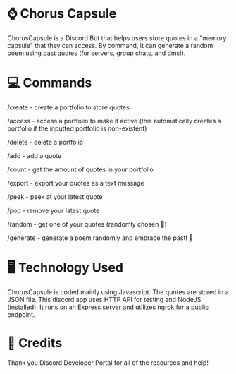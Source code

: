 # ⌚ Chorus Capsule
ChorusCapsule is a Discord Bot that helps users store quotes in a "memory capsule" that they can access. By command, it can generate a random poem using past quotes (for servers, group chats, and dms!).

# 💻 Commands
/create - create a portfolio to store quotes

/access - access a portfolio to make it active (this automatically creates a portfolio if the inputted portfolio is non-existent)

/delete - delete a portfolio

/add - add a quote

/count - get the amount of quotes in your portfolio

/export - export your quotes as a text message

/peek - peek at your latest quote

/pop - remove your latest quote

/random - get one of your quotes (randomly chosen 🎲)

/generate - generate a poem randomly and embrace the past! 📝

# 🖥 Technology Used
ChorusCapsule is coded mainly using Javascript. The quotes are stored in a JSON file. This discord app uses HTTP API for testing and NodeJS (installed). It runs on an Express server and utilizes ngrok for a public endpoint.

# 🙏 Credits
Thank you Discord Developer Portal for all of the resources and help!
